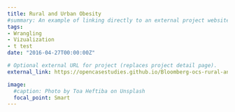 ```yaml
---
title: Rural and Urban Obesity
#summary: An example of linking directly to an external project website using `external_link`.
tags:
- Wrangling
- Vizualization
- t test
date: "2016-04-27T00:00:00Z"

# Optional external URL for project (replaces project detail page).
external_link: https://opencasestudies.github.io/Bloomberg-ocs-rural-and-urban-obesity/ocs-rural-and-urban-obesity.html

image:
  #caption: Photo by Toa Heftiba on Unsplash
  focal_point: Smart
---
```

